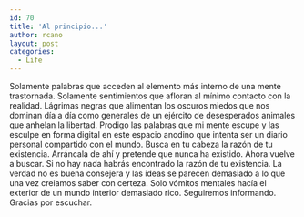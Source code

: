 ```yaml
---
id: 70
title: 'Al principio...'
author: rcano
layout: post
categories:
  - Life
---
```


Solamente palabras que acceden al elemento más interno de una mente trastornada.
Solamente sentimientos que afloran al mínimo contacto con la realidad. Lágrimas
negras que alimentan los oscuros miedos que nos dominan día a día como generales
de un ejército de desesperados animales que anhelan la libertad. Prodigo las
palabras que mi mente escupe y las esculpe en forma digital en este espacio
anodino que intenta ser un diario personal compartido con el mundo. Busca en tu
cabeza la razón de tu existencia. Arráncala de ahí y pretende que nunca ha
existido. Ahora vuelve a buscar. Si no hay nada habrás encontrado la razón de tu
existencia. La verdad no es buena consejera y las ideas se parecen demasiado a
lo que una vez creiamos saber con certeza. Solo vómitos mentales hacía el
exterior de un mundo interior demasiado rico. Seguiremos informando. Gracias por
escuchar.
